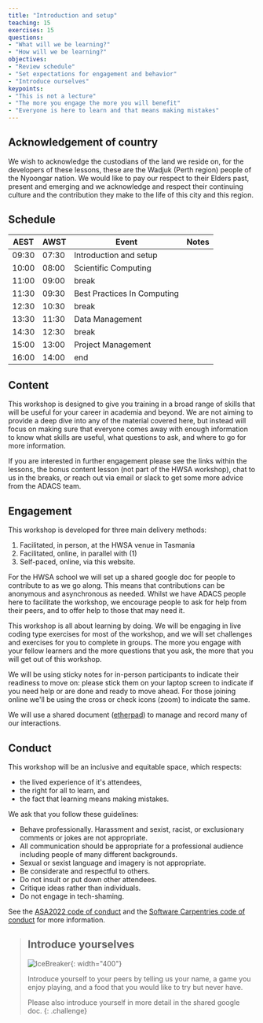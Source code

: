 ```yaml
---
title: "Introduction and setup"
teaching: 15
exercises: 15
questions:
- "What will we be learning?"
- "How will we be learning?"
objectives:
- "Review schedule"
- "Set expectations for engagement and behavior"
- "Introduce ourselves"
keypoints:
- "This is not a lecture"
- "The more you engage the more you will benefit"
- "Everyone is here to learn and that means making mistakes"
---
```

## Acknowledgement of country
We wish to acknowledge the custodians of the land we reside on, for the developers of these lessons, these are the Wadjuk (Perth region) people of the Nyoongar nation.
We would like to pay our respect to their Elders past, present and emerging and we acknowledge and respect their continuing culture and the contribution they make to the life of this city and this region.


## Schedule

| AEST  | AWST  | Event                       | Notes |
| ----- | ----- | --------------------------- | ----- |
| 09:30 | 07:30 | Introduction and setup      |       |
| 10:00 | 08:00 | Scientific Computing        |       |
| 11:00 | 09:00 | break                       |       |
| 11:30 | 09:30 | Best Practices In Computing |       |
| 12:30 | 10:30 | break                       |       |
| 13:30 | 11:30 | Data Management             |       |
| 14:30 | 12:30 | break                       |       |
| 15:00 | 13:00 | Project Management          |       |
| 16:00 | 14:00 | end                         |       |

## Content

This workshop is designed to give you training in a broad range of skills that will be useful for your career in academia and beyond.
We are not aiming to provide a deep dive into any of the material covered here, but instead will focus on making sure that everyone comes away with enough information to know what skills are useful, what questions to ask, and where to go for more information.

If you are interested in further engagement please see the links within the lessons, the bonus content lesson (not part of the HWSA workshop), chat to us in the breaks, or reach out via email or slack to get some more advice from the ADACS team.

## Engagement

This workshop is developed for three main delivery methods:
1. Facilitated, in person, at the HWSA venue in Tasmania
2. Facilitated, online, in parallel with (1)
3. Self-paced, online, via this website.

For the HWSA school we will set up a shared google doc for people to contribute to as we go along.
This means that contributions can be anonymous and asynchronous as needed.
Whilst we have ADACS people here to facilitate the workshop, we encourage people to ask for help from their peers, and to offer help to those that may need it.

This workshop is all about learning by doing.
We will be engaging in live coding type exercises for most of the workshop, and we will set challenges and exercises for you to complete in groups.
The more you engage with your fellow learners and the more questions that you ask, the more that you will get out of this workshop.

We will be using sticky notes for in-person participants to indicate their readiness to move on: please stick them on your laptop screen to indicate if you need help or are done and ready to move ahead.
For those joining online we'll be using the cross or check icons (zoom) to indicate the same.

We will use a shared document ([etherpad](https://pad.systemli.org/p/hwsa-2022-workshop-tassie)) to manage and record many of our interactions.


## Conduct

This workshop will be an inclusive and equitable space, which respects:
- the lived experience of it's attendees,
- the right for all to learn, and 
- the fact that learning means making mistakes.

We ask that you follow these guidelines:

- Behave professionally. Harassment and sexist, racist, or exclusionary comments or jokes are not appropriate.
- All communication should be appropriate for a professional audience including people of many different backgrounds. 
- Sexual or sexist language and imagery is not appropriate.
- Be considerate and respectful to others.
- Do not insult or put down other attendees.
- Critique ideas rather than individuals.
- Do not engage in tech-shaming.

See the [ASA2022 code of conduct](https://www.asa2022.org/code-of-conduct) and the [Software Carpentries code of conduct](https://docs.carpentries.org/topic_folders/policies/code-of-conduct.html) for more information.



> ## Introduce yourselves
> ![IceBreaker](https://ichef.bbci.co.uk/news/976/cpsprodpb/D6B5/production/_123956945_225107a3-318d-4c2e-b040-2dcd03c4698a.jpg){: width="400"}
> 
> Introduce yourself to your peers by telling us your name, a game you enjoy playing, and a food that you would like to try but never have.
> 
> Please also introduce yourself in more detail in the shared google doc.
{: .challenge}